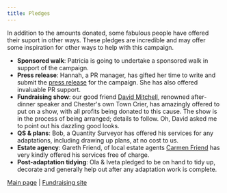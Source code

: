 ```yaml
---
title: Pledges
---
```


In addition to the amounts donated, some fabulous people have offered their
suport in other ways. These pledges are incredible and may offer some
inspiration for other ways to help with this campaign.

* **Sponsored walk**: Patricia is going to undertake a sponsored walk in support
  of the campaign.
* **Press release**: Hannah, a PR manager, has gifted her time to write and
  submit the [press release](press) for the campaign. She has also offered
  invaluable PR support.
* **Fundraising show**: our good friend
  <a href="https://chestertowncriers.com/profile-david-mitchell/" target="_blank">David Mitchell</a>,
  renowned after-dinner speaker and Chester's own Town Crier, has amazingly
  offered to put on a show, with all profits being donated to this cause. The
  show is in the process of being arranged; details to follow. Oh, David asked
  me to point out his dazzling good looks.
* **QS &amp; plans**: Bob, a Quantity Surveyor has offered his services for any
  adaptations, including drawing up plans, at no cost to us.
* **Estate agency**: Gareth Friend, of local estate agents [Carmen Friend](https://www.carmanfriend.com/)
  has very kindly offered his services free of charge.
* **Post-adaptation tidying**: Ola & Iveta pledged to be on hand to tidy up,
  decorate and generally help out after any adaptation work is complete.

[Main page](/) | [Fundraising site](https://www.gofundme.com/f/a-home-for-mo)